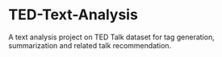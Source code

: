 # TED-Text-Analysis
A text analysis project on TED Talk dataset for tag generation, summarization and related talk recommendation.
